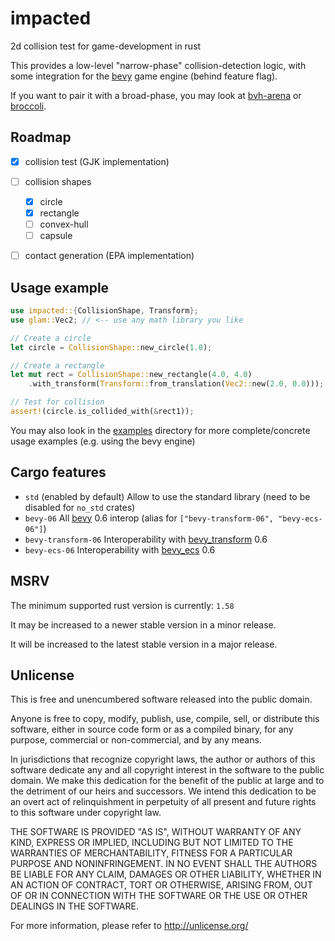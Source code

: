 # impacted

2d collision test for game-development in rust

This provides a low-level "narrow-phase" collision-detection logic,
with some integration for the [bevy] game engine (behind feature flag).

If you want to pair it with a broad-phase, you may look at [bvh-arena] or [broccoli].

[bevy]: https://bevyengine.org
[bvh-arena]: https://crates.io/crates/bvh-arena
[broccoli]: https://crates.io/crates/broccoli


## Roadmap

* [x] collision test (GJK implementation)
* [ ] collision shapes
  * [x] circle
  * [x] rectangle
  * [ ] convex-hull
  * [ ] capsule
* [ ] contact generation (EPA implementation)


## Usage example

```rust
use impacted::{CollisionShape, Transform};
use glam::Vec2; // <-- use any math library you like

// Create a circle
let circle = CollisionShape::new_circle(1.0);

// Create a rectangle
let mut rect = CollisionShape::new_rectangle(4.0, 4.0)
    .with_transform(Transform::from_translation(Vec2::new(2.0, 0.0)));

// Test for collision
assert!(circle.is_collided_with(&rect1));
```

You may also look in the [examples](https://github.com/jcornaz/impacted/tree/main/examples) directory
for more complete/concrete usage examples (e.g. using the bevy engine)

## Cargo features

* `std` (enabled by default) Allow to use the standard library (need to be disabled for `no_std` crates)
* `bevy-06` All [bevy](https://bevyengine.org) 0.6 interop (alias for `["bevy-transform-06", "bevy-ecs-06"]`)
* `bevy-transform-06` Interoperability with [bevy_transform](https://crates.io/crates/bevy_transform) 0.6
* `bevy-ecs-06` Interoperability with [bevy_ecs](https://crates.io/crates/bevy_ecs) 0.6


## MSRV

The minimum supported rust version is currently: `1.58`

It may be increased to a newer stable version in a minor release.

It will be increased to the latest stable version in a major release.


## Unlicense

This is free and unencumbered software released into the public domain.

Anyone is free to copy, modify, publish, use, compile, sell, or
distribute this software, either in source code form or as a compiled
binary, for any purpose, commercial or non-commercial, and by any
means.

In jurisdictions that recognize copyright laws, the author or authors
of this software dedicate any and all copyright interest in the
software to the public domain. We make this dedication for the benefit
of the public at large and to the detriment of our heirs and
successors. We intend this dedication to be an overt act of
relinquishment in perpetuity of all present and future rights to this
software under copyright law.

THE SOFTWARE IS PROVIDED "AS IS", WITHOUT WARRANTY OF ANY KIND,
EXPRESS OR IMPLIED, INCLUDING BUT NOT LIMITED TO THE WARRANTIES OF
MERCHANTABILITY, FITNESS FOR A PARTICULAR PURPOSE AND NONINFRINGEMENT.
IN NO EVENT SHALL THE AUTHORS BE LIABLE FOR ANY CLAIM, DAMAGES OR
OTHER LIABILITY, WHETHER IN AN ACTION OF CONTRACT, TORT OR OTHERWISE,
ARISING FROM, OUT OF OR IN CONNECTION WITH THE SOFTWARE OR THE USE OR
OTHER DEALINGS IN THE SOFTWARE.

For more information, please refer to <http://unlicense.org/>
